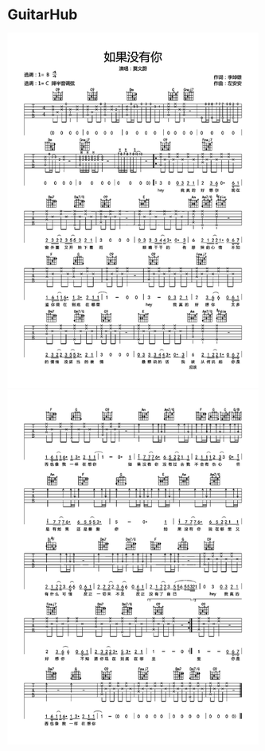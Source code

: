 # GuitarHub

![莫文蔚《如果没有你》吉他谱_C调高清版_0](./莫文蔚《如果没有你》吉他谱_C调高清版_0.jpg)
![莫文蔚《如果没有你》吉他谱_C调高清版_1](./莫文蔚《如果没有你》吉他谱_C调高清版_1.jpg)
